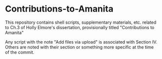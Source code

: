# Contributions-to-Amanita
This repository contains shell scripts, supplementary materials, etc. related to Ch.3 of Holly Elmore's dissertation, provisionally titled "Contributions to Amanita"

Any script with the note "Add files via upload" is associated with Section IV. Others are noted with their section or something more specific at the time of the commit. 
